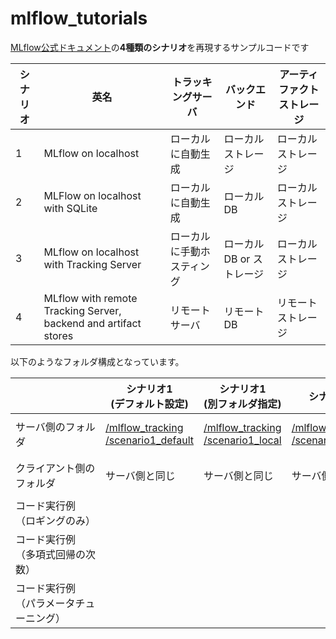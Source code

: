 # mlflow_tutorials
[MLflow公式ドキュメント](https://mlflow.org/docs/latest/tracking.html#concepts)の**4種類のシナリオ**を再現するサンプルコードです

|シナリオ|英名|トラッキングサーバ|バックエンド|アーティファクトストレージ|
|---|---|---|---|---|
|1|MLflow on localhost|ローカルに自動生成|ローカルストレージ|ローカルストレージ|
|2|MLFlow on localhost with SQLite|ローカルに自動生成|ローカルDB|ローカルストレージ|
|3|MLflow on localhost with Tracking Server|ローカルに手動ホスティング|ローカルDB or ストレージ|ローカルストレージ|
|4|MLflow with remote Tracking Server, backend and artifact stores|リモートサーバ|リモートDB|リモートストレージ|

以下のようなフォルダ構成となっています。


||シナリオ1<br>(デフォルト設定)|シナリオ1<br>(別フォルダ指定)|シナリオ2|シナリオ3|シナリオ4|
|---|---|---|---|---|---|
|サーバ側のフォルダ|[/mlflow_tracking /scenario1_default](https://github.com/c60evaporator/mlflow_tutorials/tree/master/mlflow_tracking/scenario1_default)|[/mlflow_tracking /scenario1_local](https://github.com/c60evaporator/mlflow_tutorials/tree/master/mlflow_tracking/scenario1_local)|[/mlflow_tracking /scenario2_sqlite](https://github.com/c60evaporator/mlflow_tutorials/tree/master/mlflow_tracking/scenario2_sqlite)|[/mlflow_tracking /scenario3_trackingserver /server](https://github.com/c60evaporator/mlflow_tutorials/tree/master/mlflow_tracking/scenario3_trackingserver/server)|[/mlflow_tracking /scenario4_remote /server](https://github.com/c60evaporator/mlflow_tutorials/tree/master/mlflow_tracking/scenario4_remote/server)|
|クライアント側のフォルダ　　　　　　　|サーバ側と同じ|サーバ側と同じ|サーバ側と同じ|[/mlflow_tracking /scenario3_trackingserver /client](https://github.com/c60evaporator/mlflow_tutorials/tree/master/mlflow_tracking/scenario3_trackingserver/client)|[/mlflow_tracking /scenario4_remote /client](https://github.com/c60evaporator/mlflow_tutorials/tree/master/mlflow_tracking/scenario4_remote/client)|
|コード実行例<br>（ロギングのみ）|||||
|コード実行例<br>（多項式回帰の次数）|||||
|コード実行例<br>（パラメータチューニング）|||||
